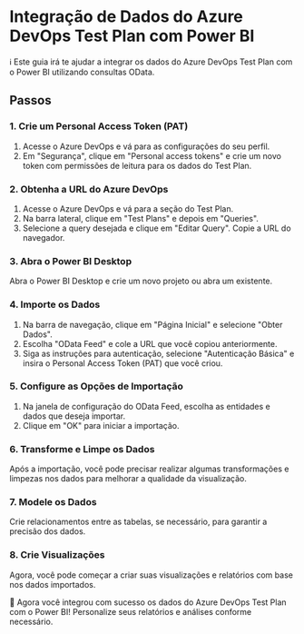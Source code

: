 # Integração de Dados do Azure DevOps Test Plan com Power BI

ℹ️ Este guia irá te ajudar a integrar os dados do Azure DevOps Test Plan com o Power BI utilizando consultas OData. 

## Passos

### 1. Crie um Personal Access Token (PAT)

1. Acesse o Azure DevOps e vá para as configurações do seu perfil.
2. Em "Segurança", clique em "Personal access tokens" e crie um novo token com permissões de leitura para os dados do Test Plan.

### 2. Obtenha a URL do Azure DevOps

1. Acesse o Azure DevOps e vá para a seção do Test Plan.
2. Na barra lateral, clique em "Test Plans" e depois em "Queries".
3. Selecione a query desejada e clique em "Editar Query". Copie a URL do navegador.

### 3. Abra o Power BI Desktop

Abra o Power BI Desktop e crie um novo projeto ou abra um existente.

### 4. Importe os Dados

1. Na barra de navegação, clique em "Página Inicial" e selecione "Obter Dados".
2. Escolha "OData Feed" e cole a URL que você copiou anteriormente.
3. Siga as instruções para autenticação, selecione "Autenticação Básica" e insira o Personal Access Token (PAT) que você criou.

### 5. Configure as Opções de Importação

1. Na janela de configuração do OData Feed, escolha as entidades e dados que deseja importar.
2. Clique em "OK" para iniciar a importação.

### 6. Transforme e Limpe os Dados

Após a importação, você pode precisar realizar algumas transformações e limpezas nos dados para melhorar a qualidade da visualização.

### 7. Modele os Dados

Crie relacionamentos entre as tabelas, se necessário, para garantir a precisão dos dados.

### 8. Crie Visualizações

Agora, você pode começar a criar suas visualizações e relatórios com base nos dados importados.


🎉 Agora você integrou com sucesso os dados do Azure DevOps Test Plan com o Power BI! Personalize seus relatórios e análises conforme necessário.
